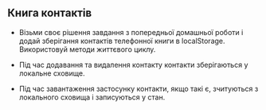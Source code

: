 ## Книга контактів
* Візьми своє рішення завдання з попередньої домашньої роботи і додай зберігання контактів телефонної книги в localStorage. Використовуй методи життєвого циклу.

* Під час додавання та видалення контакту контакти зберігаються у локальне сховище.
* Під час завантаження застосунку контакти, якщо такі є, зчитуються з локального сховища і записуються у стан.
